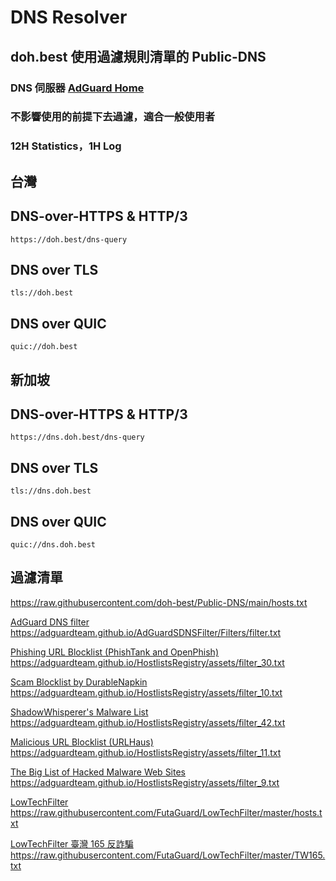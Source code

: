 # DNS Resolver

## doh.best  使用過濾規則清單的 Public-DNS 

### DNS 伺服器 [AdGuard Home](https://github.com/AdguardTeam/AdGuardHome)   

### 不影響使用的前提下去過濾，適合一般使用者

### 12H Statistics，1H Log   

## 台灣

## DNS-over-HTTPS & HTTP/3
```
https://doh.best/dns-query
```
## DNS over TLS
```
tls://doh.best
```
## DNS over QUIC
```
quic://doh.best
```

## 新加坡

## DNS-over-HTTPS & HTTP/3
```
https://dns.doh.best/dns-query
```
## DNS over TLS
```
tls://dns.doh.best
```
## DNS over QUIC
```
quic://dns.doh.best
```


## 過濾清單

https://raw.githubusercontent.com/doh-best/Public-DNS/main/hosts.txt

[AdGuard DNS filter](https://github.com/AdguardTeam/AdguardSDNSFilter)   
https://adguardteam.github.io/AdGuardSDNSFilter/Filters/filter.txt

[Phishing URL Blocklist (PhishTank and OpenPhish)](https://gitlab.com/malware-filter/phishing-filter)   
https://adguardteam.github.io/HostlistsRegistry/assets/filter_30.txt

[Scam Blocklist by DurableNapkin](https://github.com/durablenapkin/scamblocklist)   
https://adguardteam.github.io/HostlistsRegistry/assets/filter_10.txt

[ShadowWhisperer's Malware List](https://github.com/ShadowWhisperer/BlockLists)   
https://adguardteam.github.io/HostlistsRegistry/assets/filter_42.txt

[Malicious URL Blocklist (URLHaus)](https://urlhaus.abuse.ch/)   
https://adguardteam.github.io/HostlistsRegistry/assets/filter_11.txt

[The Big List of Hacked Malware Web Sites](https://github.com/mitchellkrogza/The-Big-List-of-Hacked-Malware-Web-Sites)   
https://adguardteam.github.io/HostlistsRegistry/assets/filter_9.txt

[LowTechFilter](https://github.com/FutaGuard/LowTechFilter)   
https://raw.githubusercontent.com/FutaGuard/LowTechFilter/master/hosts.txt

[LowTechFilter 臺灣 165 反詐騙](https://github.com/FutaGuard/LowTechFilter)   
https://raw.githubusercontent.com/FutaGuard/LowTechFilter/master/TW165.txt